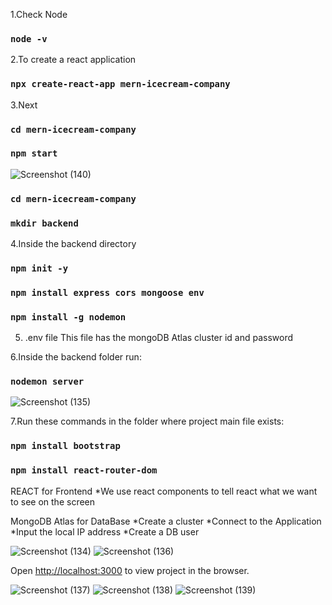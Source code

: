 1.Check Node
### `node -v`

2.To create a react application
### `npx create-react-app mern-icecream-company`

3.Next
### `cd mern-icecream-company`
### `npm start`

![Screenshot (140)](https://user-images.githubusercontent.com/15891688/89067866-b93f3c00-d38d-11ea-8490-c0ebb2cb06a5.png)

### `cd mern-icecream-company`
### `mkdir backend`

4.Inside the backend directory
### `npm init -y`
### `npm install express cors mongoose env`
### `npm install -g nodemon`

5. .env file
This file has the mongoDB Atlas cluster id and password

6.Inside the backend folder run:
### `nodemon server`

![Screenshot (135)](https://user-images.githubusercontent.com/15891688/89067930-de33af00-d38d-11ea-99e9-e5428e1390e8.png)

7.Run these commands in the folder where project main file exists:
### `npm install bootstrap`
### `npm install react-router-dom`

REACT for Frontend
*We use react components to tell react what we want to see on the screen

MongoDB Atlas for DataBase
*Create a cluster
*Connect to the Application
*Input the local IP address
*Create a DB user

![Screenshot (134)](https://user-images.githubusercontent.com/15891688/89067732-7ed59f00-d38d-11ea-98d2-4ae8276b0c9a.png)
![Screenshot (136)](https://user-images.githubusercontent.com/15891688/89067813-a3ca1200-d38d-11ea-8212-2c85976bdca8.png)




Open [http://localhost:3000](http://localhost:3000) to view project in the browser.

![Screenshot (137)](https://user-images.githubusercontent.com/15891688/89067980-f99eba00-d38d-11ea-94f3-5f22c97b30d8.png)
![Screenshot (138)](https://user-images.githubusercontent.com/15891688/89067996-058a7c00-d38e-11ea-98f8-f3dd71e17f24.png)
![Screenshot (139)](https://user-images.githubusercontent.com/15891688/89068029-12a76b00-d38e-11ea-9d11-cbd49bde898a.png)

